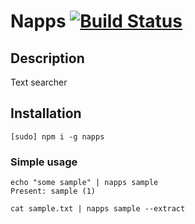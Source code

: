 # Napps [![Build Status](https://travis-ci.org/ktfth/napps.svg?branch=master)](https://travis-ci.org/ktfth/napps)

## Description

Text searcher

## Installation

```
[sudo] npm i -g napps 
```

### Simple usage

```
echo "some sample" | napps sample
Present: sample (1)
```

```
cat sample.txt | napps sample --extract
```
